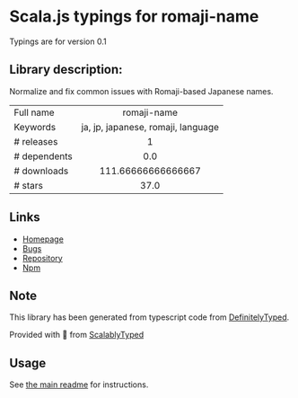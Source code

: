 
# Scala.js typings for romaji-name

Typings are for version 0.1

## Library description:
Normalize and fix common issues with Romaji-based Japanese names.

|                    |                 |
| ------------------ | :-------------: |
| Full name          | romaji-name |
| Keywords           | ja, jp, japanese, romaji, language |
| # releases         | 1 |
| # dependents       | 0.0 |
| # downloads        | 111.66666666666667 |
| # stars            | 37.0 |

## Links
- [Homepage](https://github.com/jeresig/node-romaji-name#readme)
- [Bugs](https://github.com/jeresig/node-romaji-name/issues)
- [Repository](https://github.com/jeresig/node-romaji-name)
- [Npm](https://www.npmjs.com/package/romaji-name)
    


## Note
This library has been generated from typescript code from [DefinitelyTyped](https://definitelytyped.org).

Provided with :purple_heart: from [ScalablyTyped](https://github.com/oyvindberg/ScalablyTyped)

## Usage
See [the main readme](../../readme.md) for instructions.



